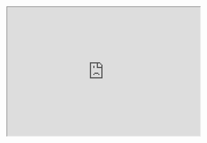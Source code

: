 <iframe
  loading="lazy"
  src="https://stately.ai/registry/editor/embed/ba1525ec-eb20-481d-a16a-603f0dba37e4?machineId=a68dcace-10b4-4c97-899f-b966a5beb44c&mode=Design&colorMode=dark"
  style="display: block; width: 100%; aspect-ratio: 6 / 4;"
>
  <a
    href="https://stately.ai/registry/editor/embed/ba1525ec-eb20-481d-a16a-603f0dba37e4?machineId=a68dcace-10b4-4c97-899f-b966a5beb44c&mode=Design"
  >
    View the <em>your state machine</em> machine in Stately Studio
  </a>.
</iframe>
